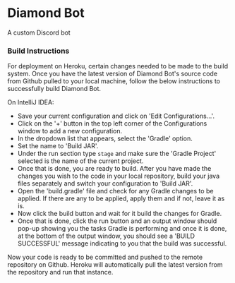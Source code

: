 # Diamond Bot
A custom Discord bot

### Build Instructions
For deployment on Heroku, certain changes needed to be made to the build system. Once you have the latest version of Diamond Bot's source code from Github pulled to your local machine, follow the below instructions to successfully build Diamond Bot.

On IntelliJ IDEA:
* Save your current configuration and click on 'Edit Configurations...'.
* Click on the '+' button in the top left corner of the Configurations window to add a new configuration.
* In the dropdown list that appears, select the 'Gradle' option.
* Set the name to 'Build JAR'.
* Under the run section type `stage` and make sure the 'Gradle Project' selected is the name of the current project.
* Once that is done, you are ready to build. After you have made the changes you wish to the code in your local repository, build your java files separately and switch your configuration to 'Build JAR'.
* Open the 'build.gradle' file and check for any Gradle changes to be applied. If there are any to be applied, apply them and if not, leave it as is.
* Now click the build button and wait for it build the changes for Gradle.
* Once that is done, click the run button and an output window should pop-up showing you the tasks Gradle is performing and once it is done, at the bottom of the output window, you should see a 'BUILD SUCCESSFUL' message indicating to you that the build was successful.

Now your code is ready to be committed and pushed to the remote repository on Github. Heroku will automatically pull the latest version from the repository and run that instance.
